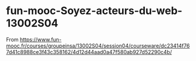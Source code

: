 # fun-mooc-Soyez-acteurs-du-web-13002S04
From https://www.fun-mooc.fr/courses/groupeinsa/13002S04/session04/courseware/dc23414f767d41c8988ce3f43c358162/4d12d44aad0a47f580ab927d52290c4b/
